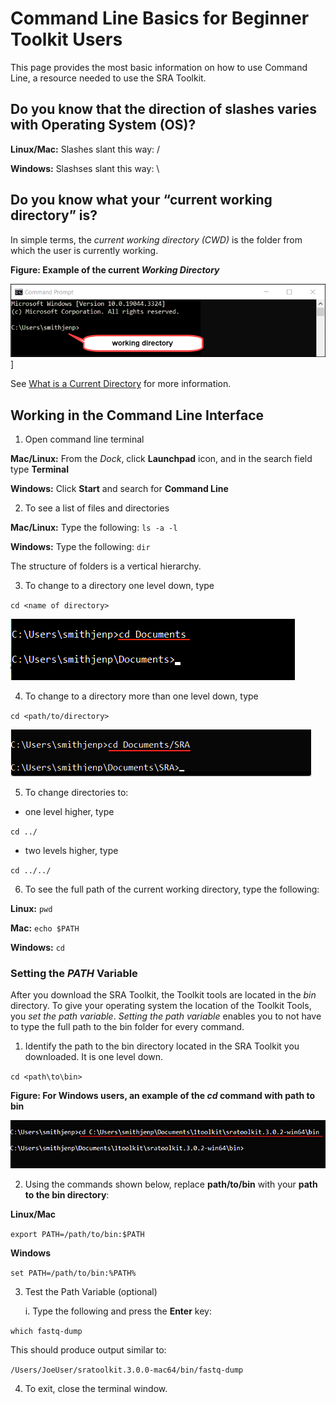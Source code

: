 # Command Line Basics for Beginner Toolkit Users
This page provides the most basic information on how to use Command Line, a resource needed to use the SRA Toolkit.

## Do you know that the direction of slashes varies with Operating System (OS)?
**Linux/Mac:** Slashes slant this way: /

**Windows:** Slashses slant this way: \

## Do you know what your “current working directory” is?
In simple terms, the _current working directory (CWD)_ is the folder from which the user is currently working. 
  
**Figure: Example of the current _Working Directory_**

![Image of Working Directory](images/wiki/workingdir.png)]

See [What is a Current Directory](https://www.computerhope.com/jargon/c/currentd.htm) for more information.



## Working in the Command Line Interface

1.	Open command line terminal
   

**Mac/Linux:** 	From the _Dock_, click **Launchpad** icon, and in the search field type **Terminal** 

**Windows:** 	Click **Start** and search for **Command Line** 

2.	To see a list of files and directories
   
**Mac/Linux:** Type the following:
 `ls -a -l`

 **Windows:** Type the following:
`dir`

The structure of folders is a vertical hierarchy. 

3.  To change to a directory one level down, type

  `cd <name of directory>`

![c d Documents](images/wiki/cd_command.png)

4. To change to a directory more than one level down, type 
 
  `cd <path/to/directory>`

![c d Documents](images/wiki/cd_command2.png)

5.	To change directories to:
  *  one level higher, type

  `cd ../`
  * two levels higher, type

  `cd ../../`

6. To see the full path of the current working directory, type the following:
   
 **Linux:** `pwd`
 
 **Mac:** `echo $PATH`

 **Windows:** `cd`


  
### Setting the _PATH_ Variable

After you download the SRA Toolkit, the Toolkit tools are located in the _bin_ directory. To give your operating system the location of the Toolkit Tools, you   _set the path variable_. _Setting the path variable_  enables you to not have to type the full path to the bin folder for every command.

1. Identify the path to the bin directory located in the SRA Toolkit you downloaded. It is one level down.

`cd <path\to\bin>`

**Figure: For Windows users, an example of the _cd_ command with path to bin**

![Windows Users Path to Bin](images/wiki/win_pathtobin.png)

2.	Using the commands shown below, replace **path/to/bin** with your **path to the bin directory**:

**Linux/Mac**

`export PATH=/path/to/bin:$PATH`

**Windows**

`set PATH=/path/to/bin:%PATH%`

3. Test the Path Variable (optional)

   i. Type the following and press the **Enter** key:

`which fastq-dump`

This should produce output similar to:

`/Users/JoeUser/sratoolkit.3.0.0-mac64/bin/fastq-dump`

  
4.	To exit, close the terminal window.



